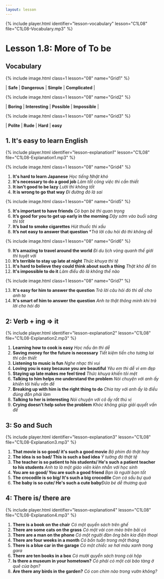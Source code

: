 ```yaml
---
layout: lesson
---
```



{% include player.html identifier="lesson-vocabulary" lesson="C1L08" file="C1L08-Vocabulary.mp3" %}

# Lesson 1.8: More of To be 


## Vocabulary

{% include image.html class=1 lesson="08" name="Grid1" %}

| **Safe** | **Dangerous**  | **Simple** | **Complicated** | 

{% include image.html class=1 lesson="08" name="Grid2" %}

| **Boring** | **Interesting**  | **Possible** | **Impossible** | 

{% include image.html class=1 lesson="08" name="Grid3" %}

| **Polite** | **Rude** | **Hard** | **easy** 






## 1. It's easy to learn English

{% include player.html identifier="lesson-explanation1" lesson="C1L08" file="C1L08-Explanation1.mp3" %}

{% include image.html class=1 lesson="08" name="Grid4" %}

1. **It's hard to learn Japanese** *Học tiếng Nhật khó*  
2. **It's necessary to do a good job** *Làm tốt công việc thì cần thiết*
3. **It isn't good to be lazy** *Lười thì không tốt*
4. **It is wrong to go that way** *Đi đường đó là sai*

{% include image.html class=1 lesson="08" name="Grid5" %}


5. **It's important to have friends** *Có bạn bè thì quan trọng*
6.  **It’s good for you to get up early in the morning** *Dậy sớm vào buổi sáng thì tốt*
7. **It’s bad to smoke cigarettes** *Hút thuốc thì xấu*
8. **It’s not easy to answer that question** **Trả lời câu hỏi đó thì không dễ*

{% include image.html class=1 lesson="08" name="Grid6" %}


9. **It’s amazing to travel around the world** *Đi du lịch vòng quanh thế giới thì tuyệt vời* 
10. **It’s terrible to stay up late at night** *Thức khuya thì tệ*
11. **It's hard to believe they could think about such a thing** *Thật khó để tin*
12. **It's impossible to do it** *Làm điều đó là không thể nào*

{% include image.html class=1 lesson="08" name="Grid7" %}


13. **It's easy for him to answer the question** *Trả lời câu hỏi đó thì dễ cho anh ta*
14. **It's smart of him to answer the question** *Anh ta thật thông minh khi trả lời cho hỏi đó*



## 2: Verb + ing => it

{% include player.html identifier="lesson-explanation2" lesson="C1L08" file="C1L08-Explanation2.mp3" %}

1. **Learning how to cook is easy** *Học nấu ăn thì dễ*
2. **Saving money for the future is necessary** *Tiết kiệm tiền cho tương lai thì cần thiết*
3. **Listening to music is fun**  *Nghe nhạc thì vui*
4. **Loving you is easy because you are beautiful** *Yêu em thì dễ vì em đẹp*
5. **Staying up late makes me feel tired** *Thức khuya khiến tôi mệt*
6. **Talking to him helps me understand the problem** *Nói chuyện với anh ấy khiến tôi hiểu vấn đề*
7. **Breaking up with him is the right thing to do** *Chia tay với anh ấy là điều đúng đắn phải làm*
8. **Talking to her is interesting** *Nói chuyện với cô ấy rất thú vị*
9. **Crying doesn’t help solve the problem** *Khóc không giúp giải quyết vấn đề*

## 3: So and Such  

{% include player.html identifier="lesson-explanation3" lesson="C1L08" file="C1L08-Explanation3.mp3" %}



1. **That movie is so good/ it's such a good movie** *Bộ phim đó thật hay*
2. **The idea is so bad/ This is such a bad idea** *Ý tưởng đó thật tệ*
3. **The teacher is so patient to his students/ He's such a patient teacher to his students** *Anh ta là một giáo viên kiên nhẫn với học sinh*
4. **You are so good/ You are such a good friend** *Bạn là người bạn tốt*
5. **The crocodile is so big/ It's such a big crocodile** *Con cá sấu bự quá*
6. **The baby is so cute/ He's such a cute baby***Đứa bé dễ thương quá*


## 4: There is/ there are 

{% include player.html identifier="lesson-explanation4" lesson="C1L08" file="C1L08-Explanation4.mp3" %}


1. **There is a book on the chair** *Có một quyển sách trên ghế*
2. **There are some cats on the grass** *Có một vài con mèo trên bãi cỏ*
3. **There are a man on the phone** *Có một người đàn ông bên kia điện thoại*
4. **There are four weeks in a month** *Có bốn tuần trong một tháng*
5. **There is a blue car in the garage** *Có một chiếc xe hơi màu xanh trong gara*
6. **There are ten books in a box** *Có mười quyển sách trong cái hộp*
7. **Is there a museum in your hometown?** *Có phải có một cái bảo tàng ở quê của bạn?*
8. **Are there any birds in the garden?** *Có con chim nào trong vườn không?*
